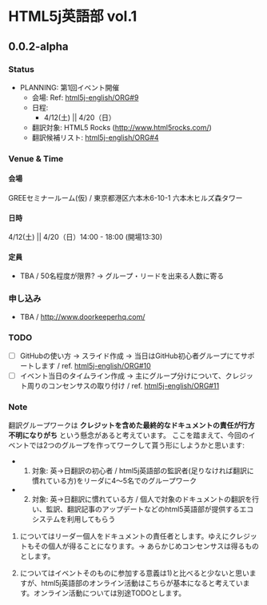 # HTML5j英語部 vol.1

## 0.0.2-alpha

### Status

- PLANNING: 第1回イベント開催 
	- 会場: Ref: [html5j-english/ORG#9](https://github.com/html5j-english/ORG/issues/9)
	- 日程: 
		- 4/12(土) || 4/20（日）
	- 翻訳対象: HTML5 Rocks (<http://www.html5rocks.com/>)
	- 翻訳候補リスト: [html5j-english/ORG#4](https://github.com/html5j-english/ORG/issues/4) 

### Venue & Time

#### 会場

GREEセミナールーム(仮) / 東京都港区六本木6-10-1 六本木ヒルズ森タワー

#### 日時

4/12(土) || 4/20（日）14:00 - 18:00 (開場13:30)

#### 定員

- TBA / 50名程度が限界? → グループ・リードを出来る人数に寄る

### 申し込み

- TBA / http://www.doorkeeperhq.com/

### TODO

- [ ] GitHubの使い方 → スライド作成 → 当日はGitHub初心者グループにてサポートします / ref. [html5j-english/ORG#10](https://github.com/html5j-english/ORG/issues/10)
- [ ] イベント当日のタイムライン作成 → 主にグループ分けについて、クレジット周りのコンセンサスの取り付け / ref. [html5j-english/ORG#11](https://github.com/html5j-english/ORG/issues/11)

### Note

翻訳グループワークは **クレジットを含めた最終的なドキュメントの責任が行方不明になりがち** という懸念があると考えています。
ここを踏まえて、今回のイベントでは2つのグループを作ってワークして貰う形にしようかと思います:

- 1) 対象: 英→日翻訳の初心者 / html5j英語部の監訳者(足りなければ翻訳に慣れている方)をリーダに4〜5名でのグループワーク
- 2) 対象: 英→日翻訳に慣れている方 / 個人で対象のドキュメントの翻訳を行い、監訳、翻訳記事のアップデートなどのhtml5英語部が提供するエコシステムを利用してもらう

1) についてはリーダー個人をドキュメントの責任者とします。ゆえにクレジットもその個人が得ることになります。→ あらかじめコンセンサスは得るものとします。

2) についてはイベントそのものに参加する意義は1)と比べると少ないと思いますが、html5j英語部のオンライン活動はこちらが基本になると考えています。オンライン活動については別途TODOとします。
